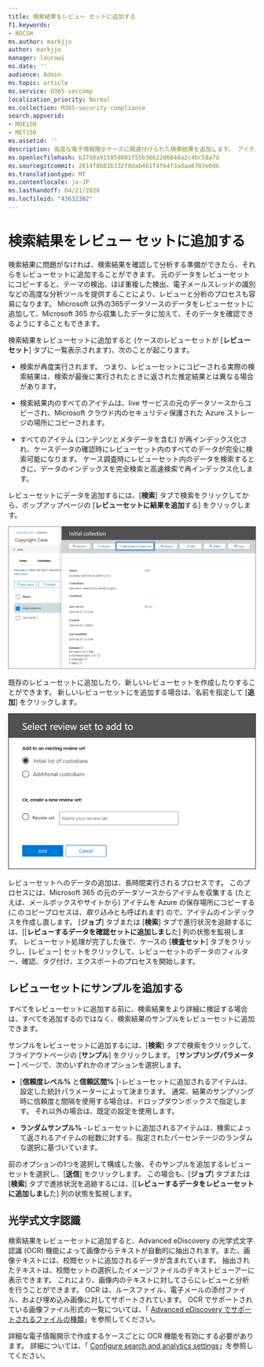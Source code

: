```yaml
---
title: 検索結果をレビュー セットに追加する
f1.keywords:
- NOCSH
ms.author: markjjo
author: markjjo
manager: laurawi
ms.date: ''
audience: Admin
ms.topic: article
ms.service: O365-seccomp
localization_priority: Normal
ms.collection: M365-security-compliance
search.appverid:
- MOE150
- MET150
ms.assetid: ''
description: 高度な電子情報開示ケースに関連付けられた検索結果を追加します。 アイテムは元の場所からコピーされ、Microsoft によって提供される Azure ストレージの場所にコピーされます。 また、アイテムもインデックスが再作成され、高度な電子情報開示によって画像ファイルの OCR が実行され、レビューと分析のための画像テキストがアップロードされます。
ms.openlocfilehash: b3710a91585d801f55b36622d6048a2c4bc58a7d
ms.sourcegitcommit: 2614f8b81b332f8dab461f4f64f3adaa6703e0d6
ms.translationtype: MT
ms.contentlocale: ja-JP
ms.lasthandoff: 04/21/2020
ms.locfileid: "43632302"
---
```

# <a name="add-search-results-to-a-review-set"></a>検索結果をレビュー セットに追加する

検索結果に問題がなければ、検索結果を確認して分析する準備ができたら、それらをレビューセットに追加することができます。 元のデータをレビューセットにコピーすると、テーマの検出、ほぼ重複した検出、電子メールスレッドの識別などの高度な分析ツールを提供することにより、レビューと分析のプロセスも容易になります。 Microsoft 以外の365データソースのデータをレビューセットに追加して、Microsoft 365 から収集したデータに加えて、そのデータを確認できるようにすることもできます。 

検索結果をレビューセットに追加すると (ケースのレビューセットが [**レビューセット**] タブに一覧表示されます)、次のことが起こります。

- 検索が再度実行されます。 つまり、レビューセットにコピーされる実際の検索結果は、検索が最後に実行されたときに返された推定結果とは異なる場合があります。

- 検索結果内のすべてのアイテムは、live サービスの元のデータソースからコピーされ、Microsoft クラウド内のセキュリティ保護された Azure ストレージの場所にコピーされます。

- すべてのアイテム (コンテンツとメタデータを含む) が再インデックス化され、ケースデータの確認時にレビューセット内のすべてのデータが完全に検索可能になります。 ケース調査時にレビューセット内のデータを検索するときに、データのインデックスを完全検索と高速検索で再インデックス化します。

レビューセットにデータを追加するには、[**検索**] タブで検索をクリックしてから、ポップアップページの [**レビューセットに結果を追加**する] をクリックします。

![レビューセットへのデータの追加](../media/c1b4fc00-7a15-4587-b9b0-ce594bb02e4d.png)

既存のレビューセットに追加したり、新しいレビューセットを作成したりすることができます。  新しいレビューセットにを追加する場合は、名前を指定して [**追加**] をクリックします。

![レビューセットを選択する](../media/e8c6ab51-da8d-4c39-9b21-26bfdf453fb9.png)

レビューセットへのデータの追加は、長時間実行されるプロセスです。 このプロセスには、Microsoft 365 の元のデータソースからアイテムを収集する (たとえば、メールボックスやサイトから) アイテムを Azure の保存場所にコピーする (このコピープロセスは、*取り込み*とも呼ばれます) ので、アイテムのインデックスを作成し直します。 [**ジョブ**] タブまたは [**検索**] タブで進行状況を追跡するには、[[**レビューするデータを確認セットに追加しまし**た] 列の状態を監視します。 レビューセット処理が完了した後で、ケースの [**検査セット**] タブをクリックし、[レビュー] セットをクリックして、レビューセットのデータのフィルター、確認、タグ付け、エクスポートのプロセスを開始します。

## <a name="add-a-sample-to-a-review-set"></a>レビューセットにサンプルを追加する

すべてをレビューセットに追加する前に、検索結果をより詳細に検証する場合は、すべてを追加するのではなく、検索結果のサンプルをレビューセットに追加できます。

サンプルをレビューセットに追加するには、[**検索**] タブで検索をクリックして、フライアウトページの [**サンプル**] をクリックします。 [**サンプリングパラメーター** ] ページで、次のいずれかのオプションを選択します。

- [**信頼度レベル%** と**信頼区間%** ]-レビューセットに追加されるアイテムは、設定した統計パラメーターによって決まります。 通常、結果のサンプリング時に信頼度と間隔を使用する場合は、ドロップダウンボックスで指定します。 それ以外の場合は、既定の設定を使用します。

- **ランダムサンプル%** -レビューセットに追加されるアイテムは、検索によって返されるアイテムの総数に対する、指定されたパーセンテージのランダムな選択に基づいています。

前のオプションの1つを選択して構成した後、そのサンプルを追加するレビューセットを選択し、[**送信**] をクリックします。 この場合も、[**ジョブ**] タブまたは [**検索**] タブで進捗状況を追跡するには、[[**レビューするデータをレビューセットに追加しまし**た] 列の状態を監視します。

## <a name="optical-character-recognition"></a>光学式文字認識

検索結果をレビューセットに追加すると、Advanced eDiscovery の光学式文字認識 (OCR) 機能によって画像からテキストが自動的に抽出されます。また、画像テキストには、校閲セットに追加されるデータが含まれています。 抽出されたテキストは、校閲セットの選択したイメージファイルのテキストビューアーに表示できます。 これにより、画像内のテキストに対してさらにレビューと分析を行うことができます。 OCR は、ルースファイル、電子メールの添付ファイル、および埋め込み画像に対してサポートされています。 OCR でサポートされている画像ファイル形式の一覧については、「 [Advanced eDiscovery でサポートされるファイルの種類](supported-filetypes-ediscovery20.md#image)」を参照してください。

詳細な電子情報開示で作成するケースごとに OCR 機能を有効にする必要があります。 詳細については、「 [Configure search and analytics settings](configure-search-and-analytics-settings-in-advanced-ediscovery.md#optical-character-recognition-ocr)」を参照してください。
